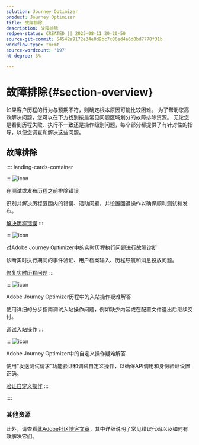 ```yaml
---
solution: Journey Optimizer
product: Journey Optimizer
title: 故障排除
description: 故障排除
redpen-status: CREATED_||_2025-08-11_20-20-50
source-git-commit: 54542a9172e34e0d9bc7c06ed4a6d0bd7778f31b
workflow-type: tm+mt
source-wordcount: '197'
ht-degree: 3%

---
```



# 故障排除{#section-overview}

如果客户历程的行为与预期不符，则确定根本原因可能比较困难。 为了帮助您高效解决问题，您可以在下方找到按最常见问题区域划分的故障排除资源。 无论您是看到历程失败、执行不一致还是操作级别问题，每个部分都提供了有针对性的指导，以便您调查和解决这些问题。

## 故障排除

:::: landing-cards-container

:::
![icon](https://cdn.experienceleague.adobe.com/icons/list-check.svg)

在测试或发布历程之前排除错误

识别并解决历程范围内的错误、活动问题，并设置回退操作以确保顺利测试和发布。

[解决历程错误](../using/building-journeys/troubleshooting.md)
:::

:::
![icon](https://cdn.experienceleague.adobe.com/icons/code-branch.svg)

对Adobe Journey Optimizer中的实时历程执行问题进行故障诊断

诊断实时执行期间的事件验证、用户档案输入、历程导航和消息投放问题。

[修复实时历程问题](../using/building-journeys/troubleshooting-execution.md)
:::

:::
![icon](https://cdn.experienceleague.adobe.com/icons/puzzle-piece.svg)

Adobe Journey Optimizer历程中的入站操作疑难解答

使用详细的分步指南调试入站操作问题，例如缺少内容或在配置文件退出后继续交付。

[调试入站操作](../using/building-journeys/troubleshooting-inbound.md)
:::

:::
![icon](https://cdn.experienceleague.adobe.com/icons/gear.svg)

Adobe Journey Optimizer中的自定义操作疑难解答

使用“发送测试请求”功能验证和调试自定义操作，以确保API调用和身份验证设置正确。

[验证自定义操作](../using/action/troubleshoot-custom-action.md)
:::

::::

### 其他资源

此外，请查看[此Adobe社区博客文章](https://experienceleaguecommunities.adobe.com/t5/journey-optimizer-blogs/demystifying-adobe-journey-optimizer-error-codes-root-causes-and/ba-p/760884)，其中详细说明了常见错误代码以及如何有效解决它们。

